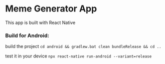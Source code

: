 # Meme Generator App

This app is built with React Native

### Build for Android:
build the project
`cd android && gradlew.bat clean bundleRelease && cd ..` 

test it in your device 
`npx react-native run-android --variant=release`
